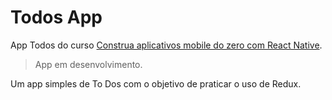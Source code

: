 # Todos App

App Todos do curso [Construa aplicativos mobile do zero com React Native](https://www.udemy.com/construa-aplicativos-mobile-do-zero-com-react-native/).

> App em desenvolvimento.

Um app simples de To Dos com o objetivo de praticar o uso de Redux.

